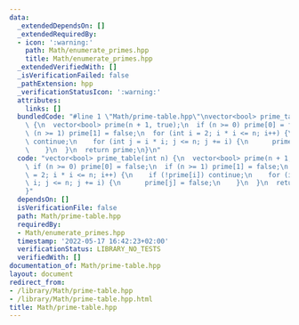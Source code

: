 ```yaml
---
data:
  _extendedDependsOn: []
  _extendedRequiredBy:
  - icon: ':warning:'
    path: Math/enumerate_primes.hpp
    title: Math/enumerate_primes.hpp
  _extendedVerifiedWith: []
  _isVerificationFailed: false
  _pathExtension: hpp
  _verificationStatusIcon: ':warning:'
  attributes:
    links: []
  bundledCode: "#line 1 \"Math/prime-table.hpp\"\nvector<bool> prime_table(int n)\
    \ {\n  vector<bool> prime(n + 1, true);\n  if (n >= 0) prime[0] = false;\n  if\
    \ (n >= 1) prime[1] = false;\n  for (int i = 2; i * i <= n; i++) {\n    if (!prime[i])\
    \ continue;\n    for (int j = i * i; j <= n; j += i) {\n      prime[j] = false;\n\
    \    }\n  }\n  return prime;\n}\n"
  code: "vector<bool> prime_table(int n) {\n  vector<bool> prime(n + 1, true);\n \
    \ if (n >= 0) prime[0] = false;\n  if (n >= 1) prime[1] = false;\n  for (int i\
    \ = 2; i * i <= n; i++) {\n    if (!prime[i]) continue;\n    for (int j = i *\
    \ i; j <= n; j += i) {\n      prime[j] = false;\n    }\n  }\n  return prime;\n\
    }"
  dependsOn: []
  isVerificationFile: false
  path: Math/prime-table.hpp
  requiredBy:
  - Math/enumerate_primes.hpp
  timestamp: '2022-05-17 16:42:23+02:00'
  verificationStatus: LIBRARY_NO_TESTS
  verifiedWith: []
documentation_of: Math/prime-table.hpp
layout: document
redirect_from:
- /library/Math/prime-table.hpp
- /library/Math/prime-table.hpp.html
title: Math/prime-table.hpp
---
```

